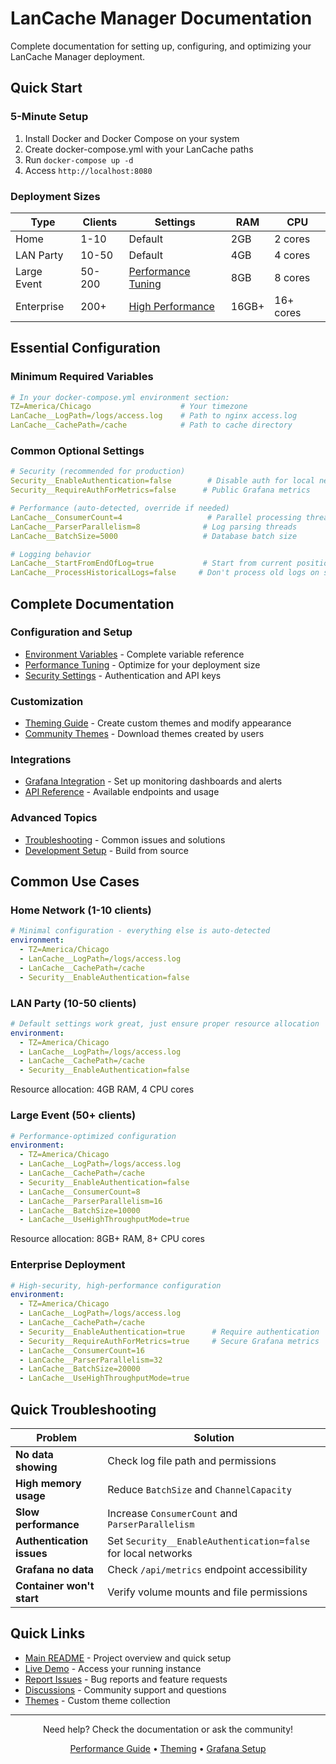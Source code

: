 # LanCache Manager Documentation

Complete documentation for setting up, configuring, and optimizing your LanCache Manager deployment.

## Quick Start

### 5-Minute Setup
1. Install Docker and Docker Compose on your system
2. Create docker-compose.yml with your LanCache paths
3. Run `docker-compose up -d`
4. Access `http://localhost:8080`

### Deployment Sizes
| Type | Clients | Settings | RAM | CPU |
|------|---------|----------|-----|-----|
| Home | 1-10 | Default | 2GB | 2 cores |
| LAN Party | 10-50 | Default | 4GB | 4 cores |
| Large Event | 50-200 | [Performance Tuning](PERFORMANCE_TUNING.MD) | 8GB | 8 cores |
| Enterprise | 200+ | [High Performance](PERFORMANCE_TUNING.MD) | 16GB+ | 16+ cores |

## Essential Configuration

### Minimum Required Variables
```yaml
# In your docker-compose.yml environment section:
TZ=America/Chicago                    # Your timezone
LanCache__LogPath=/logs/access.log    # Path to nginx access.log
LanCache__CachePath=/cache            # Path to cache directory
```

### Common Optional Settings
```yaml
# Security (recommended for production)
Security__EnableAuthentication=false        # Disable auth for local networks
Security__RequireAuthForMetrics=false      # Public Grafana metrics

# Performance (auto-detected, override if needed)
LanCache__ConsumerCount=4                   # Parallel processing threads
LanCache__ParserParallelism=8              # Log parsing threads
LanCache__BatchSize=5000                   # Database batch size

# Logging behavior
LanCache__StartFromEndOfLog=true           # Start from current position
LanCache__ProcessHistoricalLogs=false     # Don't process old logs on startup
```

## Complete Documentation

### Configuration and Setup
- [Environment Variables](DOCKER_ENVIRONMENT_REFERENCE.MD) - Complete variable reference
- [Performance Tuning](PERFORMANCE_TUNING.MD) - Optimize for your deployment size
- [Security Settings](DOCKER_ENVIRONMENT_REFERENCE.MD#security) - Authentication and API keys

### Customization
- [Theming Guide](THEMING.MD) - Create custom themes and modify appearance
- [Community Themes](../community-themes/README.MD) - Download themes created by users

### Integrations
- [Grafana Integration](GRAFANA.MD) - Set up monitoring dashboards and alerts
- [API Reference](DOCKER_ENVIRONMENT_REFERENCE.MD#api-endpoints) - Available endpoints and usage

### Advanced Topics
- [Troubleshooting](PERFORMANCE_TUNING.MD#troubleshooting) - Common issues and solutions
- [Development Setup](../README.MD#development) - Build from source

## Common Use Cases

### Home Network (1-10 clients)
```yaml
# Minimal configuration - everything else is auto-detected
environment:
  - TZ=America/Chicago
  - LanCache__LogPath=/logs/access.log
  - LanCache__CachePath=/cache
  - Security__EnableAuthentication=false
```

### LAN Party (10-50 clients)
```yaml
# Default settings work great, just ensure proper resource allocation
environment:
  - TZ=America/Chicago
  - LanCache__LogPath=/logs/access.log
  - LanCache__CachePath=/cache
  - Security__EnableAuthentication=false
```
Resource allocation: 4GB RAM, 4 CPU cores

### Large Event (50+ clients)
```yaml
# Performance-optimized configuration
environment:
  - TZ=America/Chicago
  - LanCache__LogPath=/logs/access.log
  - LanCache__CachePath=/cache
  - Security__EnableAuthentication=false
  - LanCache__ConsumerCount=8
  - LanCache__ParserParallelism=16
  - LanCache__BatchSize=10000
  - LanCache__UseHighThroughputMode=true
```
Resource allocation: 8GB+ RAM, 8+ CPU cores

### Enterprise Deployment
```yaml
# High-security, high-performance configuration
environment:
  - TZ=America/Chicago
  - LanCache__LogPath=/logs/access.log
  - LanCache__CachePath=/cache
  - Security__EnableAuthentication=true      # Require authentication
  - Security__RequireAuthForMetrics=true     # Secure Grafana metrics
  - LanCache__ConsumerCount=16
  - LanCache__ParserParallelism=32
  - LanCache__BatchSize=20000
  - LanCache__UseHighThroughputMode=true
```

## Quick Troubleshooting

| Problem | Solution |
|---------|----------|
| **No data showing** | Check log file path and permissions |
| **High memory usage** | Reduce `BatchSize` and `ChannelCapacity` |
| **Slow performance** | Increase `ConsumerCount` and `ParserParallelism` |
| **Authentication issues** | Set `Security__EnableAuthentication=false` for local networks |
| **Grafana no data** | Check `/api/metrics` endpoint accessibility |
| **Container won't start** | Verify volume mounts and file permissions |

## Quick Links

- [Main README](../README.MD) - Project overview and quick setup
- [Live Demo](http://localhost:8080) - Access your running instance
- [Report Issues](../../issues) - Bug reports and feature requests
- [Discussions](../../discussions) - Community support and questions
- [Themes](../community-themes/) - Custom theme collection

---

<div align="center">

Need help? Check the documentation or ask the community!

[Performance Guide](PERFORMANCE_TUNING.MD) • [Theming](THEMING.MD) • [Grafana Setup](GRAFANA.MD)

</div>